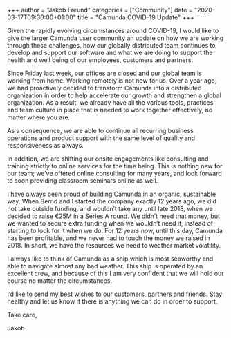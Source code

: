 +++
author = "Jakob Freund"
categories = ["Community"]
date = "2020-03-17T09:30:00+01:00"
title = "Camunda COVID-19 Update"
+++

Given the rapidly evolving circumstances around COVID-19, I would like to give the larger Camunda user community an update on how we are working through these challenges, how our globally distributed team continues to develop and support our software and what we are doing
to support the health and well being of our employees, customers and partners.

Since Friday last week, our offices are closed and our global team is working from home. Working remotely is not new for us. Over a year ago, we had proactively decided to transform Camunda into a distributed organization in order to help accelerate our growth and strengthen a global organization. As a result, we already have all the various tools, practices and team culture in place that is needed to work together effectively, no matter where you are.

As a consequence, we are able to continue all recurring business operations and product support with the same level of quality and responsiveness as always.

In addition, we are shifting our onsite engagements like consulting and training strictly to online services for the time being. This is nothing new for our team; we’ve offered online consulting for many years, and look forward to soon providing classroom seminars online as well.

I have always been proud of building Camunda in an organic, sustainable way. When Bernd and I started the company exactly 12 years ago, we did not take outside funding, and wouldn’t take any until late 2018, when we decided to raise €25M in a Series A round. We didn’t need
that money, but we wanted to secure extra funding when we wouldn’t need it, instead of starting to look for it when we do. For 12 years now, until this day, Camunda has been profitable, and we never had to touch the money we raised in 2018. In short, we have the resources we need to weather market volatility.

I always like to think of Camunda as a ship which is most seaworthy and able to navigate almost any bad weather. This ship is operated by an excellent crew, and because of this I am very confident that we will hold our course no matter the circumstances.

I’d like to send my best wishes to our customers, partners and friends. Stay healthy and let us know if there is anything we can do in order to support.

Take care,

Jakob
